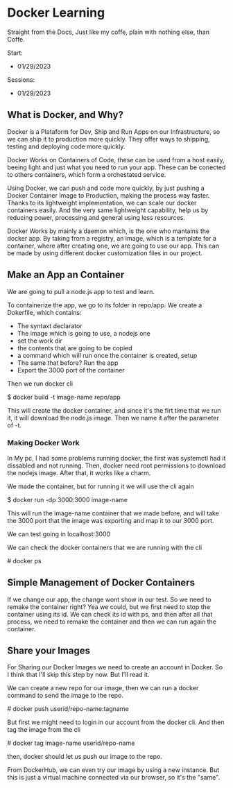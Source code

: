# Docker Learning
Straight from the Docs, Just like my coffe, plain with nothing else, than Coffe.

Start:
- 01/29/2023

Sessions:
- 01/29/2023

## What is Docker, and Why?

Docker is a Plataform for Dev, Ship and Run Apps on our Infrastructure, so we can ship it to production more quickly.
They offer ways to shipping, testing and deploying code more quickly.

Docker Works on Containers of Code, these can be used from a host easily, beeing light and just what you need to 
run your app. These can be conected to others containers, which form a orchestated service. 

Using Docker, we can push and code more quickly, by just pushing a Docker Container Image to 
Production, making the process way faster.
Thanks to its lightweight implementation, we can scale our docker containers easily.
And the very same lightweight capability, help us by reducing power, processing and
general using less resources.

Docker Works by mainly a daemon which, is the one who mantains the docker app. By taking from a 
registry, an image, which is a template for a container, where after creating one, we are going to 
use our app. This can be made by using different docker customization files in our project.

## Make an App an Container

We are going to pull a node.js app to test and learn. 

To containerize the app, we go to its folder in repo/app. We create a Dokerfile, which contains:

- The syntaxt declarator
- The image which is going to use, a nodejs one
- set the work dir
- the contents that are going to be copied
- a command which will run once the container is created, setup
- The same that before? Run the app
- Export the 3000 port of the container

Then we run docker cli

$ docker build -t image-name repo/app

This will create the docker container, and since it's the firt time that we run it, it will download the
node.js image. Then we name it after the parameter of -t.

### Making Docker Work
In My pc, I had some problems running docker, 
the first was systemctl had it dissabled and not running. 
Then, docker need root permissions to download the nodejs image.
After that, it works like a charm.

We made the container, but for running it we will use the cli again

$ docker run -dp 3000:3000 image-name

This will run the image-name container that we made before, and will take the 
3000 port that the image was exporting and map it to our 3000 port.

We can test going in localhost:3000 

We can check the docker containers that we are running with the cli

\# docker ps

## Simple Management of Docker Containers

If we change our app, the change wont show in our test. So we need to 
remake the container right? Yea we could, but we first need to 
stop the container using its id.
We can check its id with ps, and then after all that process, 
we need to remake the container and then
we can run again the container.

## Share your Images

For Sharing our Docker Images we need to create an account in Docker. So 
I think that I'll skip this step by now.
But I'll read it.

We can create a new repo for our image, then we can run a docker command to 
send the image to the repo.

\# docker push userid/repo-name:tagname

But first we might need to login in our account from the docker cli.
And then tag the image from the cli

\# docker tag image-name userid/repo-name

then, docker should let us push our image to the repo.

From DockerHub, we can even try our image by using a new instance. But this is just 
a virtual machine connected via our browser, so it's the "same".

